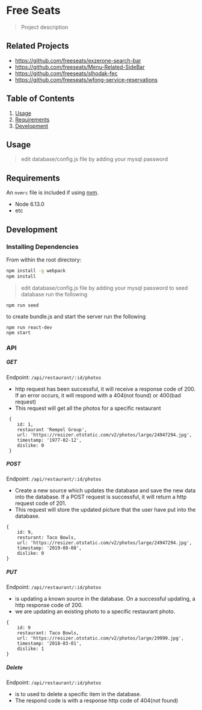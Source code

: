 # Free Seats

> Project description

## Related Projects

  - https://github.com/freeseats/exzerone-search-bar
  - https://github.com/freeseats/Menu-Related-SideBar
  - https://github.com/freeseats/slhodak-fec
  - https://github.com/freeseats/wfong-service-reservations

## Table of Contents

1. [Usage](#Usage)
1. [Requirements](#requirements)
1. [Development](#development)

## Usage

> edit database/config.js file by adding your mysql password

## Requirements

An `nvmrc` file is included if using [nvm](https://github.com/creationix/nvm).

- Node 6.13.0
- etc

## Development

### Installing Dependencies

From within the root directory:

```sh
npm install -g webpack
npm install
```

> edit database/config.js file by adding your mysql password
to seed database run the following
```
npm run seed
```

to create bundle.js and start the server run the following
```
npm run react-dev
npm start
```


### API  
 ##### GET 
 Endpoint: ```/api/restaurant/:id/photos```
 
 - http request has been successful, it will receive a response code of 200. If an error occurs, it will respond with a 404(not found) or 400(bad request)
-  This request will get all the photos for a specific restaurant
```
 {
    id: 1, 
    restaurant 'Rempel Group', 
    url: 'https://resizer.otstatic.com/v2/photos/large/24947294.jpg', 
    timestamp: '1977-02-12',
    dislike: 0
 }
```


##### POST 
 Endpoint: ```/api/restaurant/:id/photos```
 - Create a new source which updates the database and save the new data into the database. If a POST request is successful, it will return a http request code of 201. 
 - This request will store the updated picture that the user have put into the database.
 
```
{
    id: 9,
    resturant: Taco Bowls,
    url: 'https://resizer.otstatic.com/v2/photos/large/24947294.jpg',
    timestamp: '2019-08-08',
    dislike: 0
}

```

##### PUT
 Endpoint: ```/api/restaurant/:id/photos```
 - is updating a known source in the database. On a successful updating, a http response code of 200. 
 - we are updating an existing photo to a specific restaurant photo.
 
```
{
    id: 9
    restaurant: Taco Bowls,
    url: 'https://resizer.otstatic.com/v2/photos/large/29999.jpg',
    timestamp: '2018-03-01',
    dislike: 1
}
```
 


##### Delete
 Endpoint: ```/api/restaurant/:id/photos```
- is to used to delete a specific item in the database.
- The respond code is with a response http code of 404(not found)

